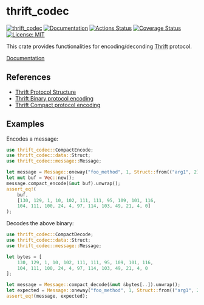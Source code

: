 thrift_codec
============

[![thrift_codec](https://img.shields.io/crates/v/thrift_codec.svg)](https://crates.io/crates/thrift_codec)
[![Documentation](https://docs.rs/thrift_codec/badge.svg)](https://docs.rs/thrift_codec)
[![Actions Status](https://github.com/sile/thrift_codec/workflows/CI/badge.svg)](https://github.com/sile/thrift_codec/actions)
[![Coverage Status](https://coveralls.io/repos/github/sile/thrift_codec/badge.svg)](https://coveralls.io/github/sile/thrift_codec)
[![License: MIT](https://img.shields.io/badge/license-MIT-blue.svg)](LICENSE)

This crate provides functionalities for encoding/deconding [Thrift][thrift] protocol.

[Documentation](https://docs.rs/thrift_codec)

References
----------

- [Thrift Protocol Structure][protocol-structure]
- [Thrift Binary protocol encoding][binary-encoding]
- [Thrift Compact protocol encoding][compact-encoding]

[thrift]: https://thrift.apache.org/
[protocol-structure]: https://github.com/apache/thrift/blob/master/doc/specs/thrift-protocol-spec.md
[binary-encoding]: https://github.com/apache/thrift/blob/master/doc/specs/thrift-binary-protocol.md
[compact-encoding]: https://github.com/apache/thrift/blob/master/doc/specs/thrift-compact-protocol.md

Examples
--------

Encodes a message:

```rust
use thrift_codec::CompactEncode;
use thrift_codec::data::Struct;
use thrift_codec::message::Message;

let message = Message::oneway("foo_method", 1, Struct::from(("arg1", 2)));
let mut buf = Vec::new();
message.compact_encode(&mut buf).unwrap();
assert_eq!(
    buf,
    [130, 129, 1, 10, 102, 111, 111, 95, 109, 101, 116,
    104, 111, 100, 24, 4, 97, 114, 103, 49, 21, 4, 0]
);
```

Decodes the above binary:

```rust
use thrift_codec::CompactDecode;
use thrift_codec::data::Struct;
use thrift_codec::message::Message;

let bytes = [
    130, 129, 1, 10, 102, 111, 111, 95, 109, 101, 116,
    104, 111, 100, 24, 4, 97, 114, 103, 49, 21, 4, 0
];

let message = Message::compact_decode(&mut &bytes[..]).unwrap();
let expected = Message::oneway("foo_method", 1, Struct::from(("arg1", 2)));
assert_eq!(message, expected);
```
